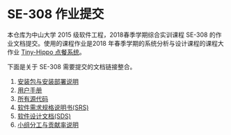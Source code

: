 # SE-308 作业提交



本仓库为中山大学 2015 级软件工程，2018春季学期综合实训课程 SE-308 的作业文档提交。使用的课程作业是2018 年春季学期的系统分析与设计课程的课程大作业 [Tiny-Hippo 点餐系统](https://rookies-sysu.github.io/Dashboard/)。



下面是关于 SE-308 需要提交的文档链接整合。



1. [安装包与安装部署说明]()
2. [用户手册](用户手册)
3. [所有源代码]()
4. [软件需求规格说明书(SRS)](软件需求规格说明书)
5. [软件设计文档(SDS)]()
6. [小组分工与贡献率说明]()



